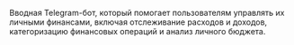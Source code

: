 Вводная
Telegram-бот, который помогает пользователям управлять их личными финансами, включая отслеживание расходов и доходов, категоризацию финансовых операций и анализ личного бюджета.
